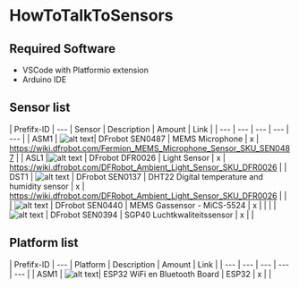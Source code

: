 # HowToTalkToSensors

## Required Software

- VSCode with Platformio extension
- Arduino IDE 

## Sensor list

| Prefifx-ID | --- | Sensor | Description | Amount | Link |
| --- | --- | --- | --- | --- |
| ASM1 | ![alt text](https://www.tinytronics.nl/shop/image/cache/catalog/products/product-003985/dfrobot-fermion-mems-microphone-module-600x600.jpg)| DFrobot SEN0487 | MEMS Microphone | x | https://wiki.dfrobot.com/Fermion_MEMS_Microphone_Sensor_SKU_SEN0487 |
| ASL1 |![alt text](https://www.tinytronics.nl/shop/image/cache/catalog/products_2022/dfrobot-gravity-analog-ambient-light-sensor-1-6000lx-600x600.jpg) | DFrobot DFR0026 | Light Sensor | x | https://wiki.dfrobot.com/DFRobot_Ambient_Light_Sensor_SKU_DFR0026 |
| DST1 | ![alt text](https://www.tinytronics.nl/shop/nl/sensoren/lucht/vochtigheid/dfrobot-gravity-dht22-temperatuur-en-luchtvochtigheidssensor-600x600.jpg) | DFrobot SEN0137 | DHT22 Digital temperature and humidity sensor | x | https://wiki.dfrobot.com/DFRobot_Ambient_Light_Sensor_SKU_DFR0026 |
|  | ![alt text](https://www.tinytronics.nl/shop/nl/sensoren/lucht/gas/dfrobot-fermion-mems-gassensor-mics-5524-600x600.jpg) | DFrobot SEN0440 | MEMS Gassensor - MiCS-5524  | x |  |
|  | ![alt text](https://www.tinytronics.nl/shop/nl/sensoren/lucht/gas/dfrobot-gravity-sgp40-luchtkwaliteitssensor-600x600.jpg) | DFrobot SEN0394 | SGP40 Luchtkwaliteitssensor | x |  |

## Platform list
| Prefifx-ID | --- | Platform | Description | Amount | Link |
| --- | --- | --- | --- | --- |
| ASM1 | ![alt text](https://www.tinytronics.nl/shop/nl/development-boards/microcontroller-boards/met-wi-fi/esp32-wifi-en-bluetooth-board-cp2102-600x600.jpg)| ESP32 WiFi en Bluetooth Board  | ESP32 | x |  |
